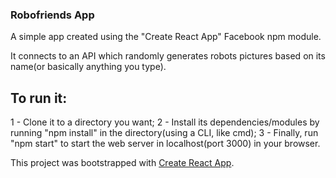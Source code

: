### Robofriends App

A simple app created using the "Create React App" Facebook npm module. 

It connects to an API which randomly generates robots pictures based on its name(or basically anything you type). 

## To run it:

1 - Clone it to a directory you want;
2 - Install its dependencies/modules by running "npm install" in the directory(using a CLI, like cmd);
3 - Finally, run "npm start" to start the web server in localhost(port 3000) in your browser. 

This project was bootstrapped with [Create React App](https://github.com/facebook/create-react-app).


